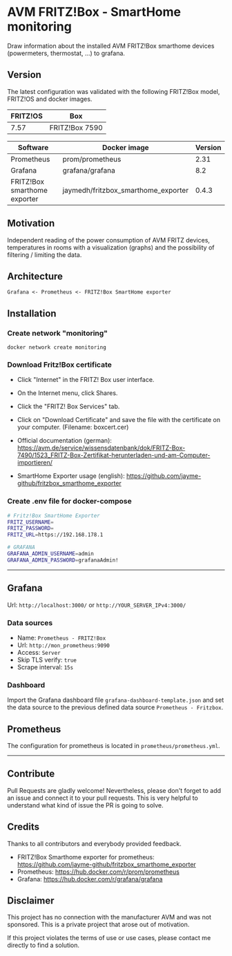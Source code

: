 # AVM FRITZ!Box - SmartHome monitoring

Draw information about the installed AVM FRITZ!Box smarthome devices (powermeters, thermostat, ...) to grafana.

## Version

The latest configuration was validated with the following FRITZ!Box model, FRITZ!OS and docker images.

| FRITZ!OS | Box         |
|----------|----------------|
| 7.57    | FRITZ!Box 7590 |

| Software                     | Docker image                        | Version |
|------------------------------|-------------------------------------|---------|
| Prometheus                   | prom/prometheus                     | 2.31    |
| Grafana                      | grafana/grafana                     | 8.2     |
| FRITZ!Box smarthome exporter | jaymedh/fritzbox_smarthome_exporter | 0.4.3   |

## Motivation
Independent reading of the power consumption of AVM FRITZ devices, temperatures in rooms with a visualization (graphs) and the possibility of filtering / limiting the data.

## Architecture
`Grafana <- Prometheus <- FRITZ!Box SmartHome exporter`

## Installation

### Create network "monitoring"
`docker network create monitoring`

### Download Fritz!Box certificate
- Click "Internet" in the FRITZ! Box user interface.
- On the Internet menu, click Shares.
- Click the "FRITZ! Box Services" tab.
- Click on "Download Certificate" and save the file with the certificate on your computer. (Filename: boxcert.cer)


- Official documentation (german): https://avm.de/service/wissensdatenbank/dok/FRITZ-Box-7490/1523_FRITZ-Box-Zertifikat-herunterladen-und-am-Computer-importieren/
- SmartHome Exporter usage (english): https://github.com/jayme-github/fritzbox_smarthome_exporter

### Create .env file for docker-compose
```bash
# Fritz!Box SmartHome Exporter
FRITZ_USERNAME=
FRITZ_PASSWORD=
FRITZ_URL=https://192.168.178.1

# GRAFANA
GRAFANA_ADMIN_USERNAME=admin
GRAFANA_ADMIN_PASSWORD=grafanaAdmin! 
```
---

## Grafana

Url: `http://localhost:3000/` or `http://YOUR_SERVER_IPv4:3000/`

### Data sources
- Name: `Prometheus - FRITZ!Box`
- Url: `http://mon_prometheus:9090`
- Access: `Server`
- Skip TLS verify: `true`
- Scrape interval: `15s`

### Dashboard
Import the Grafana dashboard file `grafana-dashboard-template.json` and set the data source to the previous defined data source `Prometheus - Fritzbox`.

## Prometheus

The configuration for prometheus is located in `prometheus/prometheus.yml`.

---

## Contribute
Pull Requests are gladly welcome! 
Nevertheless, please don't forget to add an issue and connect it to your pull requests. This is very helpful to understand what kind of issue the PR is going to solve.

## Credits

Thanks to all contributors and everybody provided feedback.

- FRITZ!Box Smarthome exporter for prometheus: https://github.com/jayme-github/fritzbox_smarthome_exporter
- Prometheus: https://hub.docker.com/r/prom/prometheus
- Grafana: https://hub.docker.com/r/grafana/grafana

## Disclaimer

This project has no connection with the manufacturer AVM and was not sponsored. This is a private project that arose out of motivation.

If this project violates the terms of use or use cases, please contact me directly to find a solution.
